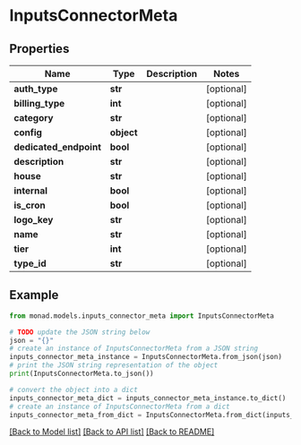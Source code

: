 # InputsConnectorMeta


## Properties

Name | Type | Description | Notes
------------ | ------------- | ------------- | -------------
**auth_type** | **str** |  | [optional] 
**billing_type** | **int** |  | [optional] 
**category** | **str** |  | [optional] 
**config** | **object** |  | [optional] 
**dedicated_endpoint** | **bool** |  | [optional] 
**description** | **str** |  | [optional] 
**house** | **str** |  | [optional] 
**internal** | **bool** |  | [optional] 
**is_cron** | **bool** |  | [optional] 
**logo_key** | **str** |  | [optional] 
**name** | **str** |  | [optional] 
**tier** | **int** |  | [optional] 
**type_id** | **str** |  | [optional] 

## Example

```python
from monad.models.inputs_connector_meta import InputsConnectorMeta

# TODO update the JSON string below
json = "{}"
# create an instance of InputsConnectorMeta from a JSON string
inputs_connector_meta_instance = InputsConnectorMeta.from_json(json)
# print the JSON string representation of the object
print(InputsConnectorMeta.to_json())

# convert the object into a dict
inputs_connector_meta_dict = inputs_connector_meta_instance.to_dict()
# create an instance of InputsConnectorMeta from a dict
inputs_connector_meta_from_dict = InputsConnectorMeta.from_dict(inputs_connector_meta_dict)
```
[[Back to Model list]](../README.md#documentation-for-models) [[Back to API list]](../README.md#documentation-for-api-endpoints) [[Back to README]](../README.md)


